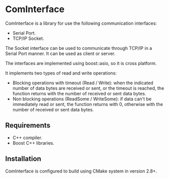 ComInterface
============

ComInterface is a library for use the following communication interfaces:
- Serial Port.
- TCP/IP Socket.

The Socket interface can be used to communicate through TCP/IP in a Serial Port manner. It can be used as client or server.

The interfaces are implemented using boost::asio, so it is cross platform.

It implements two types of read and write operations:
- Blocking operations with timeout (Read / Write): when the indicated number of data bytes are received or sent, or the timeout is reached, the function returns with the number of received or sent data bytes.
- Non blocking operations (ReadSome / WriteSome): if data can't be immediately read or sent, the function returns with 0, otherwise with the number of received or sent data bytes.

Requirements
------------

* C++ compiler.
* Boost C++ libraries.

Installation
------------

ComInterface is configured to build using CMake system in version 2.8+.
